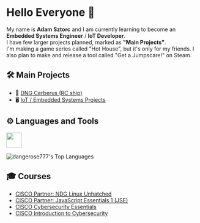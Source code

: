 # Hello Everyone 👋
My name is <b>Adam Sztorc</b> and I am currently learning to become an <b>Embedded Systems Engineer</b> / <b>IoT Developer</b>.  <br/>
I have few larger projects planned, marked as <b>"Main Projects"</b>.  <br/>
I'm making a game series called "Hot House", but it's only for my friends. I also plan to make and release a tool called "Get a Jumpscare!" on Steam.

## 🛠️ Main Projects
- 🚢 [DNG Cerberus (RC ship)](https://github.com/dangerose777/rc-ship-dng-cerberus)
- 🖥️ [IoT / Embedded Systems Projects](https://github.com/dangerose777/iot-embedded-systems-projects)
  
## ⚙️ Languages and Tools
<img src="https://skillicons.dev/icons?i=clion,cpp,c,unity,cs,visualstudio,py,linux,mysql,ps,react,vite,vscode" height="40"/>
<!-- arduino,raspberrypi -->

![dangerose777's Top Languages](https://github-readme-stats.vercel.app/api/top-langs/?username=dangerose777&theme=dark&show_icons=true&hide_border=true&layout=compact)

## 🎓 Courses
- [CISCO Partner: NDG Linux Unhatched](courses/Partner-_NDG_Linux_Unhatched_certificate.pdf)
- [CISCO Partner: JavaScript Essentials 1 (JSE)](courses/Partner-_JavaScript_Essentials_1_-JSE-_certificate.pdf)
- [CISCO Cybersecurity Essentials](courses/Cybersecurity_Essentials_certificate.pdf)
- [CISCO Introduction to Cybersecurity](courses/Introduction_to_Cybersecurity_certificate.pdf)
